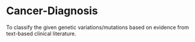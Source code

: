 # Cancer-Diagnosis
To classify the given genetic variations/mutations based on evidence from text-based clinical literature.
